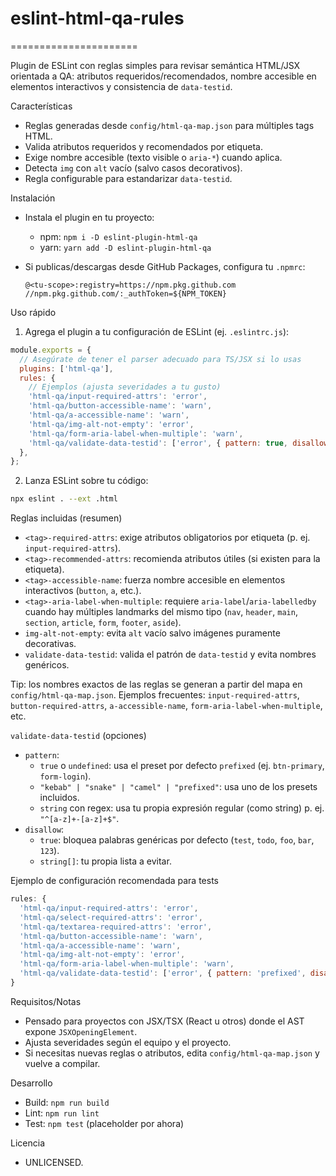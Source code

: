 # eslint-html-qa-rules
======================

Plugin de ESLint con reglas simples para revisar semántica HTML/JSX orientada a QA: atributos requeridos/recomendados, nombre accesible en elementos interactivos y consistencia de `data-testid`.

Características
- Reglas generadas desde `config/html-qa-map.json` para múltiples tags HTML.
- Valida atributos requeridos y recomendados por etiqueta.
- Exige nombre accesible (texto visible o `aria-*`) cuando aplica.
- Detecta `img` con `alt` vacío (salvo casos decorativos).
- Regla configurable para estandarizar `data-testid`.

Instalación
- Instala el plugin en tu proyecto:
  - npm: `npm i -D eslint-plugin-html-qa`
  - yarn: `yarn add -D eslint-plugin-html-qa`
- Si publicas/descargas desde GitHub Packages, configura tu `.npmrc`:
  
  ```
  @<tu-scope>:registry=https://npm.pkg.github.com
  //npm.pkg.github.com/:_authToken=${NPM_TOKEN}
  ```

Uso rápido
1) Agrega el plugin a tu configuración de ESLint (ej. `.eslintrc.js`):

```js
module.exports = {
  // Asegúrate de tener el parser adecuado para TS/JSX si lo usas
  plugins: ['html-qa'],
  rules: {
    // Ejemplos (ajusta severidades a tu gusto)
    'html-qa/input-required-attrs': 'error',
    'html-qa/button-accessible-name': 'warn',
    'html-qa/a-accessible-name': 'warn',
    'html-qa/img-alt-not-empty': 'error',
    'html-qa/form-aria-label-when-multiple': 'warn',
    'html-qa/validate-data-testid': ['error', { pattern: true, disallow: true }],
  },
};
```

2) Lanza ESLint sobre tu código:

```bash
npx eslint . --ext .html
```

Reglas incluidas (resumen)
- `<tag>-required-attrs`: exige atributos obligatorios por etiqueta (p. ej. `input-required-attrs`).
- `<tag>-recommended-attrs`: recomienda atributos útiles (si existen para la etiqueta).
- `<tag>-accessible-name`: fuerza nombre accesible en elementos interactivos (`button`, `a`, etc.).
- `<tag>-aria-label-when-multiple`: requiere `aria-label`/`aria-labelledby` cuando hay múltiples landmarks del mismo tipo (`nav`, `header`, `main`, `section`, `article`, `form`, `footer`, `aside`).
- `img-alt-not-empty`: evita `alt` vacío salvo imágenes puramente decorativas.
- `validate-data-testid`: valida el patrón de `data-testid` y evita nombres genéricos.

Tip: los nombres exactos de las reglas se generan a partir del mapa en `config/html-qa-map.json`. Ejemplos frecuentes: `input-required-attrs`, `button-required-attrs`, `a-accessible-name`, `form-aria-label-when-multiple`, etc.

`validate-data-testid` (opciones)
- `pattern`:
  - `true` o `undefined`: usa el preset por defecto `prefixed` (ej. `btn-primary`, `form-login`).
  - `"kebab" | "snake" | "camel" | "prefixed"`: usa uno de los presets incluidos.
  - `string` con regex: usa tu propia expresión regular (como string) p. ej. `"^[a-z]+-[a-z]+$"`.
- `disallow`:
  - `true`: bloquea palabras genéricas por defecto (`test`, `todo`, `foo`, `bar`, `123`).
  - `string[]`: tu propia lista a evitar.

Ejemplo de configuración recomendada para tests
```js
rules: {
  'html-qa/input-required-attrs': 'error',
  'html-qa/select-required-attrs': 'error',
  'html-qa/textarea-required-attrs': 'error',
  'html-qa/button-accessible-name': 'warn',
  'html-qa/a-accessible-name': 'warn',
  'html-qa/img-alt-not-empty': 'error',
  'html-qa/form-aria-label-when-multiple': 'warn',
  'html-qa/validate-data-testid': ['error', { pattern: 'prefixed', disallow: true }],
}
```

Requisitos/Notas
- Pensado para proyectos con JSX/TSX (React u otros) donde el AST expone `JSXOpeningElement`.
- Ajusta severidades según el equipo y el proyecto.
- Si necesitas nuevas reglas o atributos, edita `config/html-qa-map.json` y vuelve a compilar.

Desarrollo
- Build: `npm run build`
- Lint: `npm run lint`
- Test: `npm test` (placeholder por ahora)

Licencia
- UNLICENSED.

